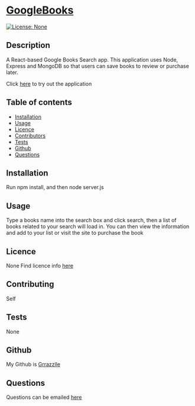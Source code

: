 
  # **[GoogleBooks](http://github.com/Grrazzlle/googlebooks)**
  
  [![License: None](https://img.shields.io/badge/License-None-blue.svg)](https://choosealicense.com/)

  ## Description

  A React-based Google Books Search app. This application uses Node, Express and MongoDB so that users can save books to review or purchase later.

  Click [here](https://secret-bastion-61573.herokuapp.com/) to try out the application

  ## Table of contents

  - [Installation](#Installation)
  - [Usage](#Usage)
  - [Licence](#Licence)
  - [Contributors](#Contributors)
  - [Tests](#Tests)
  - [Github](#Github)
  - [Questions](#Questions)

  ## Installation

  Run npm install, and then node server.js

  ## Usage

  Type a books name into the search box and click search, then a list of books related to your search will load in. You can then view the information and add to your list or visit the site to purchase the book

  ## Licence

  None 
  Find licence info [here](https://choosealicense.com/)

  ## Contributing

  Self

  ## Tests

  None

  ## Github

  My Github is [Grrazzlle](https://github.com/Grrazzlle)

  ## Questions

  Questions can be emailed [here](mailto:Cel47@miami.edu)
